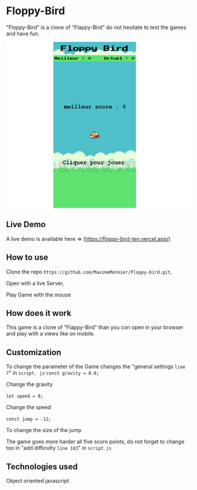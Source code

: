 # Floppy-Bird

"Floppy-Bird" is a clone of "Flappy-Bird" do not hesitate to test the games and have fun.

![Alt text](<media/Capture%20d%E2%80%99%C3%A9cran%20(238).png>)

## Live Demo

A live demo is available here => (https://floppy-bird-ten.vercel.app/)

## How to use

Clone the repo `https://github.com/MaximeMonnier/Floppy-bird.git`,

Open with a live Server,

Play Game with the mouse

## How does it work

This game is a clone of "Flappy-Bird" than you con open in your browser and play with a views like on mobile.

## Customization

To change the parameter of the Game changes the "general settings `line 7`" in `script. js`
`const gravity = 0.8;`

Change the gravity

`let speed = 8;`

Change the speed

`const jump = -12;`

To change the size of the jump

The game goes more harder all five score points, do not forget to change too in "add difficulty `line 163`" in `script.js`

## Technologies used

Object oriented javascript
